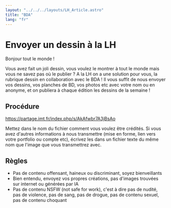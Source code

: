```yaml
---
layout: "../../../layouts/LH_Article.astro"
title: "BDA"
lang: "fr"
---
```


# Envoyer un dessin à la LH
Bonjour tout le monde ! 

Vous avez fait un joli dessin, vous voulez le montrer à tout le monde mais vous ne savez pas où le publier ? A la LH on a une solution pour vous, la rubrique dessin en collaboration avec le BDA ! Il vous suffit de nous envoyer vos dessins, vos planches de BD, vos photos etc avec votre nom ou en anonyme, et on publiera à chaque édition les dessins de la semaine !

## Procédure

https://partage.imt.fr/index.php/s/AkAfwbr7A3jBsAo

Mettez dans le nom du fichier comment vous voulez être crédités. Si vous avez d'autres informations à nous transmettre (mise en forme, lien vers votre portfolio ou compte etc), écrivez les dans un fichier texte du même nom que l'image que vous transmettrez avec.

## Règles

- Pas de contenu offensant, haineux ou discriminant, soyez bienveillants
- Bien entendu, envoyez vos propres créations, pas d'images trouvées sur internet ou générées par IA
- Pas de contenu NSFW (not safe for work), c'est à dire pas de nudité, pas de violence, pas de sang, pas de drogue, pas de contenu sexuel, pas de contenu choquant